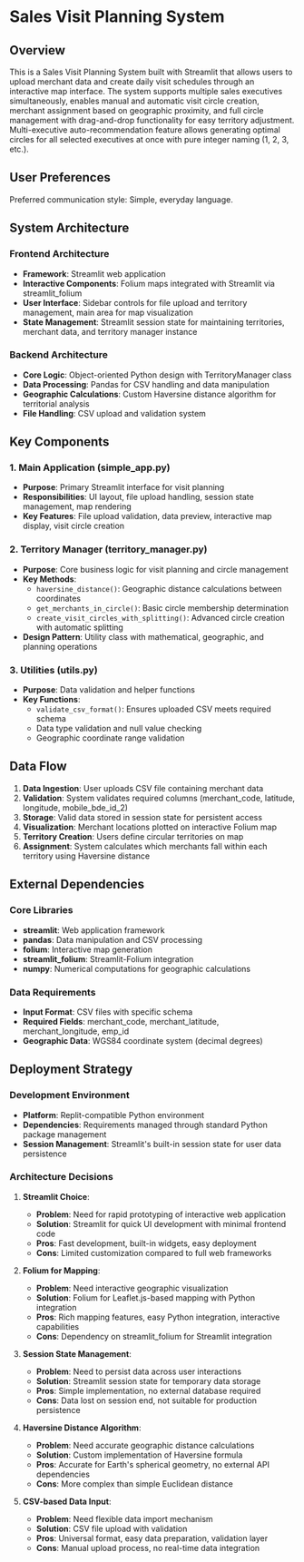 # Sales Visit Planning System

## Overview

This is a Sales Visit Planning System built with Streamlit that allows users to upload merchant data and create daily visit schedules through an interactive map interface. The system supports multiple sales executives simultaneously, enables manual and automatic visit circle creation, merchant assignment based on geographic proximity, and full circle management with drag-and-drop functionality for easy territory adjustment. Multi-executive auto-recommendation feature allows generating optimal circles for all selected executives at once with pure integer naming (1, 2, 3, etc.).

## User Preferences

Preferred communication style: Simple, everyday language.

## System Architecture

### Frontend Architecture
- **Framework**: Streamlit web application
- **Interactive Components**: Folium maps integrated with Streamlit via streamlit_folium
- **User Interface**: Sidebar controls for file upload and territory management, main area for map visualization
- **State Management**: Streamlit session state for maintaining territories, merchant data, and territory manager instance

### Backend Architecture
- **Core Logic**: Object-oriented Python design with TerritoryManager class
- **Data Processing**: Pandas for CSV handling and data manipulation
- **Geographic Calculations**: Custom Haversine distance algorithm for territorial analysis
- **File Handling**: CSV upload and validation system

## Key Components

### 1. Main Application (simple_app.py)
- **Purpose**: Primary Streamlit interface for visit planning
- **Responsibilities**: UI layout, file upload handling, session state management, map rendering
- **Key Features**: File upload validation, data preview, interactive map display, visit circle creation

### 2. Territory Manager (territory_manager.py)
- **Purpose**: Core business logic for visit planning and circle management
- **Key Methods**:
  - `haversine_distance()`: Geographic distance calculations between coordinates
  - `get_merchants_in_circle()`: Basic circle membership determination
  - `create_visit_circles_with_splitting()`: Advanced circle creation with automatic splitting
- **Design Pattern**: Utility class with mathematical, geographic, and planning operations

### 3. Utilities (utils.py)
- **Purpose**: Data validation and helper functions
- **Key Functions**:
  - `validate_csv_format()`: Ensures uploaded CSV meets required schema
  - Data type validation and null value checking
  - Geographic coordinate range validation



## Data Flow

1. **Data Ingestion**: User uploads CSV file containing merchant data
2. **Validation**: System validates required columns (merchant_code, latitude, longitude, mobile_bde_id_2)
3. **Storage**: Valid data stored in session state for persistent access
4. **Visualization**: Merchant locations plotted on interactive Folium map
5. **Territory Creation**: Users define circular territories on map
6. **Assignment**: System calculates which merchants fall within each territory using Haversine distance

## External Dependencies

### Core Libraries
- **streamlit**: Web application framework
- **pandas**: Data manipulation and CSV processing
- **folium**: Interactive map generation
- **streamlit_folium**: Streamlit-Folium integration
- **numpy**: Numerical computations for geographic calculations

### Data Requirements
- **Input Format**: CSV files with specific schema
- **Required Fields**: merchant_code, merchant_latitude, merchant_longitude, emp_id
- **Geographic Data**: WGS84 coordinate system (decimal degrees)

## Deployment Strategy

### Development Environment
- **Platform**: Replit-compatible Python environment
- **Dependencies**: Requirements managed through standard Python package management
- **Session Management**: Streamlit's built-in session state for user data persistence

### Architecture Decisions

1. **Streamlit Choice**: 
   - **Problem**: Need for rapid prototyping of interactive web application
   - **Solution**: Streamlit for quick UI development with minimal frontend code
   - **Pros**: Fast development, built-in widgets, easy deployment
   - **Cons**: Limited customization compared to full web frameworks

2. **Folium for Mapping**:
   - **Problem**: Need interactive geographic visualization
   - **Solution**: Folium for Leaflet.js-based mapping with Python integration
   - **Pros**: Rich mapping features, easy Python integration, interactive capabilities
   - **Cons**: Dependency on streamlit_folium for Streamlit integration

3. **Session State Management**:
   - **Problem**: Need to persist data across user interactions
   - **Solution**: Streamlit session state for temporary data storage
   - **Pros**: Simple implementation, no external database required
   - **Cons**: Data lost on session end, not suitable for production persistence

4. **Haversine Distance Algorithm**:
   - **Problem**: Need accurate geographic distance calculations
   - **Solution**: Custom implementation of Haversine formula
   - **Pros**: Accurate for Earth's spherical geometry, no external API dependencies
   - **Cons**: More complex than simple Euclidean distance

5. **CSV-based Data Input**:
   - **Problem**: Need flexible data import mechanism
   - **Solution**: CSV file upload with validation
   - **Pros**: Universal format, easy data preparation, validation layer
   - **Cons**: Manual upload process, no real-time data integration